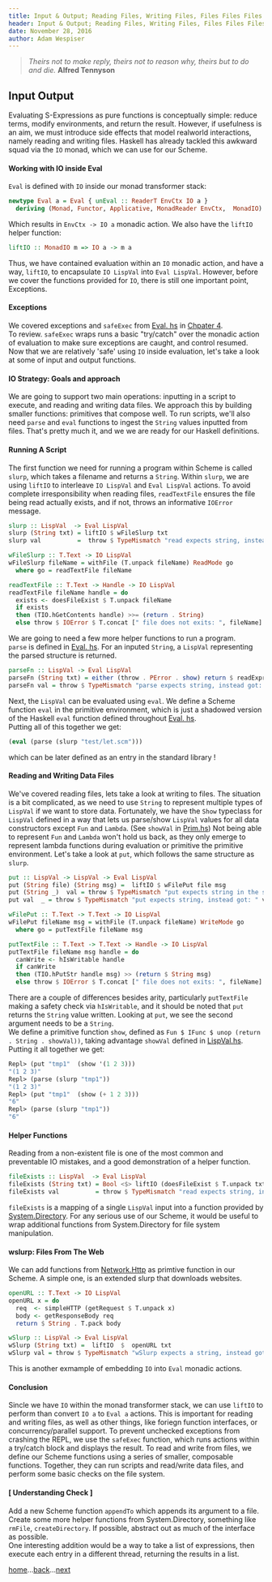 ```yaml
---
title: Input & Output; Reading Files, Writing Files, Files Files Files!
header: Input & Output; Reading Files, Writing Files, Files Files Files!
date: November 28, 2016
author: Adam Wespiser
---
```


> *Theirs not to make reply, theirs not to reason why, theirs but to do and die.* **Alfred Tennyson** 

## Input Output 

Evaluating S-Expressions as pure functions is conceptually simple: reduce terms, modify environments, and return the result. 
However, if usefulness is an aim, we must introduce side effects that model realworld interactions, namely reading and writing files. 
Haskell has already tackled this awkward squad via the `IO` monad, which we can use for our Scheme. 

#### Working with IO inside Eval

`Eval` is defined with `IO` inside our  monad transformer stack:    
```Haskell
newtype Eval a = Eval { unEval :: ReaderT EnvCtx IO a }                            
  deriving (Monad, Functor, Applicative, MonadReader EnvCtx,  MonadIO)             
```
Which results in `EnvCtx -> IO a` monadic action. 
We also have the `liftIO` helper function: 
```Haskell
liftIO :: MonadIO m => IO a -> m a
```
Thus, we have contained evaluation within an `IO` monadic action, and have a way, `liftIO`, to encapsulate `IO LispVal` into `Eval LispVal`. 
However, before we cover the functions provided for `IO`, there is still one important point, Exceptions. 

#### Exceptions 
We covered exceptions and `safeExec` from [Eval. hs](https://github.com/write-you-a-scheme-v2/scheme/tree/master/src/Eval.hs) in [Chpater 4](04_errors.html).  
To review. `safeExec` wraps runs a basic "try/catch" over the monadic action of evaluation to make sure exceptions are caught, and control resumed. 
Now that we are relatively 'safe' using `IO` inside evaluation, let's take a look at some of input and output functions. 

#### IO Strategy: Goals and approach 
We are going to support two main operations: inputting in a script to execute, and reading and writing data files. 
We approach this by building smaller functions: primitives that compose well. 
To run scripts, we'll also need `parse` and `eval` functions to ingest the `String` values inputted from files. 
That's pretty much it, and we we are ready for our Haskell definitions.

#### Running A Script
The first function we need for running a program within Scheme is called `slurp`, which takes a filename and returns a `String`. 
Within `slurp`, we are using `liftIO` to interleave `IO LispVal` and `Eval LispVal` actions. 
To avoid complete irresponsibility when reading files, `readTextFile` ensures the file being read actually exists, and if not, throws an informative `IOError` message. 

```Haskell
slurp :: LispVal  -> Eval LispVal
slurp (String txt) = liftIO $ wFileSlurp txt
slurp val          =  throw $ TypeMismatch "read expects string, instead got: " val

wFileSlurp :: T.Text -> IO LispVal
wFileSlurp fileName = withFile (T.unpack fileName) ReadMode go
  where go = readTextFile fileName

readTextFile :: T.Text -> Handle -> IO LispVal
readTextFile fileName handle = do
  exists <- doesFileExist $ T.unpack fileName
  if exists
  then (TIO.hGetContents handle) >>= (return . String)
  else throw $ IOError $ T.concat [" file does not exits: ", fileName]
```
We are going to need a few more helper functions to run a program.  
`parse` is defined in [Eval. hs](https://github.com/write-you-a-scheme-v2/scheme/tree/master/src/Eval.hs). 
For an inputed `String`, a `LispVal` representing the parsed structure is returned.
```Haskell
parseFn :: LispVal -> Eval LispVal
parseFn (String txt) = either (throw . PError . show) return $ readExpr txt
parseFn val = throw $ TypeMismatch "parse expects string, instead got: " val
```
Next, the `LispVal` can be evaluated using `eval`. 
We define a Scheme function `eval` in the primitive environment, which is just a shadowed version of the Haskell `eval` function defined throughout  [Eval. hs](https://github.com/write-you-a-scheme-v2/scheme/tree/master/src/Eval.hs).  
Putting all of this together we get:
```Scheme
(eval (parse (slurp "test/let.scm")))
```
which can be later defined as an entry in the standard library ! 

#### Reading and Writing Data Files
We've covered reading files, lets take a look at writing to files. 
The situation is a bit complicated, as we need to use `String` to represent multiple types of `LispVal` if we want to store data. 
Fortunately, we have the `Show` typeclass for `LispVal` defined in a way that lets us parse/show `LispVal` values for all data constructors except `Fun` and `Lambda`.
(See `showVal` in [Prim.hs](https://github.com/write-you-a-scheme-v2/scheme/tree/master/src/Prim.hs)) 
Not being able to represent `Fun` and `Lambda` won't hold us back, as they only emerge to represent lambda functions during evaluation or primitive the primitive environment. 
Let's take a look at `put`, which follows the same structure as `slurp`. 

```Haskell
put :: LispVal -> LispVal -> Eval LispVal
put (String file) (String msg) =  liftIO $ wFilePut file msg
put (String _)  val = throw $ TypeMismatch "put expects string in the second argument (try using show), instead got: " val
put val  _ = throw $ TypeMismatch "put expects string, instead got: " val

wFilePut :: T.Text -> T.Text -> IO LispVal
wFilePut fileName msg = withFile (T.unpack fileName) WriteMode go
  where go = putTextFile fileName msg

putTextFile :: T.Text -> T.Text -> Handle -> IO LispVal
putTextFile fileName msg handle = do
  canWrite <- hIsWritable handle
  if canWrite
  then (TIO.hPutStr handle msg) >> (return $ String msg)
  else throw $ IOError $ T.concat [" file does not exits: ", fileName]
```
There are a couple of differences besides arity, particularly `putTextFile` making a safety check via `hIsWritable`, and it should be noted that `put` returns the `String` value written. 
Looking at `put`, we see the second argument needs to be a `String`.  
We define a primitive function `show`, defined as `Fun $ IFunc $ unop (return . String . showVal))`, taking advantage `showVal` defined in [LispVal.hs](https://github.com/write-you-a-scheme-v2/scheme/tree/master/src/LispVal.hs).    
Putting it all together we get:    

```Scheme
Repl> (put "tmp1"  (show '(1 2 3)))
"(1 2 3)"
Repl> (parse (slurp "tmp1"))
"(1 2 3)"
Repl> (put "tmp1"  (show (+ 1 2 3)))
"6"
Repl> (parse (slurp "tmp1"))
"6"
```

#### Helper Functions
Reading from a non-existent file is one of the most common and preventable IO mistakes, and a good demonstration of a helper function. 

```Haskell
fileExists :: LispVal  -> Eval LispVal
fileExists (String txt) = Bool <$> liftIO (doesFileExist $ T.unpack txt)
fileExists val          = throw $ TypeMismatch "read expects string, instead got: " val
```
`fileExists` is a mapping of a single `LispVal` input into a function provided by [System.Directory](https://hackage.haskell.org/package/directory-1.3.0.1/docs/System-Directory.html). 
For any serious use of our Scheme, it would be useful to wrap additional functions from System.Directory for file system manipulation. 

#### wslurp: Files From The Web
We can add functions from [Network.Http](https://hackage.haskell.org/package/HTTP-4000.3.4/docs/Network-HTTP.html) as primtive function in our Scheme. 
A simple one, is an extended slurp that downloads websites. 

```Haskell
openURL :: T.Text -> IO LispVal
openURL x = do
  req  <- simpleHTTP (getRequest $ T.unpack x)
  body <- getResponseBody req
  return $ String . T.pack body

wSlurp :: LispVal -> Eval LispVal
wSlurp (String txt) =  liftIO  $  openURL txt
wSlurp val = throw $ TypeMismatch "wSlurp expects a string, instead got: " val
```
This is another exmample of embedding `IO` into `Eval` monadic actions. 

#### Conclusion
Sincle we have `IO` within the monad transformer stack, we can use `liftIO` to perform than convert `IO a` to `Eval a` actions. 
This is important for reading and writing files, as well as other things, like foriegn function interfaces, or concurrency/parallel support. 
To prevent unchecked exceptions from crashing the REPL, we use the `safeExec` function, which runs actions within a try/catch block and displays the result. 
To read and write from files, we define our Scheme functions using a series of smaller, composable functions. 
Together, they can run scripts and read/write data files, and perform some basic checks on the file system. 

#### [ Understanding Check ]
Add a new Scheme function `appendTo` which appends its argument to a file.    
Create some more helper functions from System.Directory, something like `rmFile`, `createDirectory`. If possible, abstract out as much of the interface as possible.     
One interesting addition would be a way to take a list of expressions, then execute each entry in a different thread, returning the results in a list.  


[home](home.html)...[back](06_repl.html)...[next](08_stdlib.html)           
